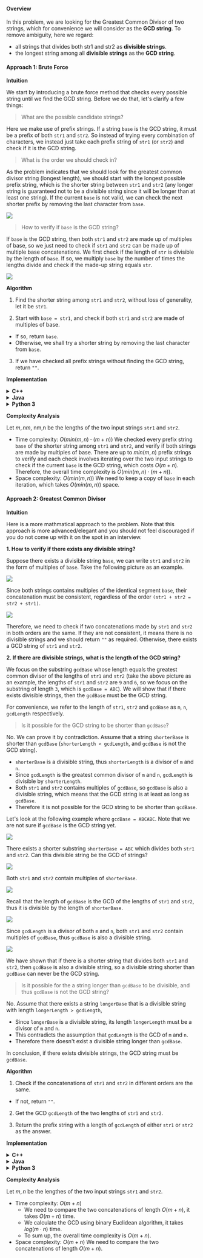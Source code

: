 #### Overview

In this problem, we are looking for the Greatest Common Divisor of two strings, which for convenience we will consider as the **GCD string**. To remove ambiguity, here we regard:

- all strings that divides both str1 and str2 as **divisible strings**.
- the longest string among all **divisible strings** as the **GCD string**.

#### Approach 1: Brute Force

**Intuition**

We start by introducing a brute force method that checks every possible string until we find the GCD string. Before we do that, let's clarify a few things:

> What are the possible candidate strings?

Here we make use of prefix strings. If a string `base` is the GCD string, it must be a prefix of both `str1` and `str2`. So instead of trying every combination of characters, we instead just take each prefix string of `str1` (or `str2`) and check if it is the GCD string.

> What is the order we should check in?

As the problem indicates that we should look for the greatest common divisor string (longest length), we should start with the longest possible prefix string, which is the shorter string between `str1` and `str2` (any longer string is guaranteed not to be a divisible string since it will be longer than at least one string). If the current `base` is not valid, we can check the next shorter prefix by removing the last character from `base`.

![](bf1.png)

> How to verify if `base` is the GCD string?

If `base` is the GCD string, then both `str1` and `str2` are made up of multiples of base, so we just need to check if `str1` and `str2` can be made up of multiple base concatenations. We first check if the length of `str` is divisible by the length of `base`. If so, we multiply `base` by the number of times the lengths divide and check if the made-up string equals `str`.

![](bf2.png)

**Algorithm**

1. Find the shorter string among `str1` and `str2`, without loss of generality, let it be `str1`.

2. Start with `base = str1`, and check if both `str1` and `str2` are made of multiples of base.
  - If so, return `base`.
  - Otherwise, we shall try a shorter string by removing the last character from `base`.
3. If we have checked all prefix strings without finding the GCD string, return `""`.

**Implementation**

<details>
  <summary><b>C++</b></summary>

``` c++
class Solution {
    public boolean valid(String str1, String str2, int k) {
        int len1 = str1.length(), len2 = str2.length();
        if (len1 % k > 0 || len2 % k > 0) {
            return false;
        } else {
            String base = str1.substring(0, k);
            return str1.replace(base, "").isEmpty() && str2.replace(base, "").isEmpty();
        }
    }
    
    
    public String gcdOfStrings(String str1, String str2) {
        int len1 = str1.length(), len2 = str2.length();
        for (int i = Math.min(len1, len2); i >= 1; --i) {
            if (valid(str1, str2, i)) {
                return str1.substring(0, i);
            }
        }
        return "";
    }
}
```
</details>
<details>
  <summary><b>Java</b></summary>

``` java
class Solution {
public:
    bool valid(string str1, string str2, int k) {
        int len1 = str1.size(), len2 = str2.size();
        if (len1 % k > 0 || len2 % k > 0) {
            return false;
        } else {
            string base = str1.substr(0, k);
            int n1 = len1 / k, n2 = len2 / k;
            return str1 == joinWords(base, n1) && str2 == joinWords(base, n2);
        }
    }
    string joinWords(string str, int k) {
        string ans = "";
        for (int i = 0; i < k; ++i) {
            ans += str;
        }
        return ans;
    }
    
    
    string gcdOfStrings(string str1, string str2) {
        int len1 = str1.length(), len2 = str2.length();
        for (int i = min(len1, len2); i >= 1; --i) {
            if (valid(str1, str2, i)) {
                return str1.substr(0, i);
            }
        }
        return "";
    }
};
```
</details>
<details>
  <summary><b>Python 3</b></summary>

``` python
class Solution:
    def gcdOfStrings(self, str1: str, str2: str) -> str:
        len1, len2 = len(str1), len(str2)
        
        def valid(k):
            if len1 % k or len2 % k: 
                return False
            n1, n2 = len1 // k, len2 // k
            base = str1[:k]
            return str1 == n1 * base and str2 == n2 * base 
        
        for i in range(min(len1, len2), 0, -1):
            if valid(i):
                return str1[:i]
        return ""
```
</details>

**Complexity Analysis**

Let $m,nm$, nm,n be the lengths of the two input strings `str1` and `str2`.

- Time complexity: $O(min⁡(m,n)⋅(m+n))$ We checked every prefix string `base` of the shorter string among `str1` and `str2`, and verify if both strings are made by multiples of base. There are up to $min⁡(m,n)$ prefix strings to verify and each check involves iterating over the two input strings to check if the current `base` is the GCD string, which costs $O(m+n)$. Therefore, the overall time complexity is $O(min⁡(m,n)⋅(m+n))$.
- Space complexity: $O(min⁡(m,n))$ We need to keep a copy of `base` in each iteration, which takes $O(min(m, n))$ space.

#### Approach 2: Greatest Common Divisor

**Intuition**

Here is a more mathmatical approach to the problem. Note that this approach is more advanced/elegant and you should not feel discouraged if you do not come up with it on the spot in an interview.

**1. How to verify if there exists any divisible string?**

Suppose there exists a divisible string `base`, we can write `str1` and `str2` in the form of multiples of `base`. Take the following picture as an example.

![](gcd1.png)

Since both strings contains multiples of the identical segment `base`, their concatenation must be consistent, regardless of the order `(str1 + str2 = str2 + str1)`.

![](gcd2.png)

Therefore, we need to check if two concatenations made by `str1` and `str2` in both orders are the same. If they are not consistent, it means there is no divisible strings and we should return `""` as required. Otherwise, there exists a GCD string of `str1` and `str2`.

**2. If there are divisible strings, what is the length of the GCD string?**

We focus on the substring `gcdBase` whose length equals the greatest common divisor of the lengths of `str1` and `str2` (take the above picture as an example, the lengths of `str1` and `str2` are `9` and `6`, so we focus on the substring of length `3`, which is `gcdBase = ABC`). We will show that if there exists divisible strings, then the `gcdBase` must be the GCD string.

For convenience, we refer to the length of `str1`, `str2` and `gcdBase` as `m`, `n`, `gcdLength` respectively.

> Is it possible for the GCD string to be shorter than `gcdBase`?

No. We can prove it by contradiction. Assume that a string `shorterBase` is shorter than `gcdBase` (`shorterLength < gcdLength`, and `gcdBase` is not the GCD string).

- `shorterBase` is a divisible string, thus `shorterLength` is a divisor of `m` and `n`.
- Since `gcdLength` is the greatest common divisor of `m` and `n`, `gcdLength` is divisible by `shorterLength`.
- Both `str1` and `str2` contains multiples of `gcdBase`, so `gcdBase` is also a divisible string, which means that the GCD string is at least as long as `gcdBase`.
- Therefore it is not possible for the GCD string to be shorter than `gcdBase`.

Let's look at the following example where `gcdBase = ABCABC`. Note that we are not sure if `gcdBase` is the GCD string yet.

![](exp_2.png)

There exists a shorter substring `shorterBase = ABC` which divides both `str1` and `str2`. Can this divisible string be the GCD of strings?

![](exp_3.png)

Both `str1` and `str2` contain multiples of `shorterBase`.

![](exp_4.png)

Recall that the length of `gcdBase` is the GCD of the lengths of `str1` and `str2`, thus it is divisible by the length of `shorterBase`.

![](exp_5.png)

Since `gcdLength` is a divisor of both `m` and `n`, both `str1` and `str2` contain multiples of `gcdBase`, thus `gcdBase` is also a divisible string.

![](exp_6.png)

We have shown that if there is a shorter string that divides both `str1` and `str2`, then `gcdBase` is also a divisible string, so a divisible string shorter than `gcdBase` can never be the GCD string.

> Is it possible for the a string longer than `gcdBase` to be divisible, and thus `gcdBase` is not the GCD string?

No. Assume that there exists a string `longerBase` that is a divisible string with length `longerLength > gcdLength`,

- Since `longerBase` is a divisible string, its length `longerLength` must be a divisor of `m` and `n`.
- This contradicts the assumption that `gcdLength` is the GCD of `m` and `n`.
- Therefore there doesn't exist a divisible string longer than `gcdBase`.

In conclusion, if there exists divisible strings, the GCD string must be `gcdBase`.

**Algorithm**

1. Check if the concatenations of `str1` and `str2` in different orders are the same.
  - If not, return `""`.
2. Get the GCD `gcdLength` of the two lengths of `str1` and `str2`.

3. Return the prefix string with a length of `gcdLength` of either `str1` or `str2` as the answer.

**Implementation**

<details>
  <summary><b>C++</b></summary>

``` c++
class Solution {
public:
    string gcdOfStrings(string str1, string str2) {
        // Check if they have non-zero GCD string.
        if (str1 + str2 != str2 + str1) {
            return "";
        }

        // Get the GCD of the two lengths.
        int gcdLength = gcd(str1.size(), str2.size());
        return str1.substr(0, gcdLength);
    }
};
```
</details>
<details>
  <summary><b>Java</b></summary>

``` java
class Solution {
    public int gcd(int x, int y) {
        if (y == 0) {
            return x;
        } else {
            return gcd(y, x % y);
        }    
    }
    
    public String gcdOfStrings(String str1, String str2) {
        // Check if they have non-zero GCD string.
        if (!(str1 + str2).equals(str2 + str1)) {
            return "";
        }
        
        // Get the GCD of the two lengths.
        int gcdLength = gcd(str1.length(), str2.length());
        return str1.substring(0, gcdLength);
    }
}
```
</details>
<details>
  <summary><b>Python 3</b></summary>

``` python
class Solution:
    def gcdOfStrings(self, str1: str, str2: str) -> str:
        # Check if they have non-zero GCD string.
        if str1 + str2 != str2 + str1:
            return ""

        # Get the GCD of the two lengths.
        max_length = gcd(len(str1), len(str2))
        return str1[:max_length]
```
</details>

**Complexity Analysis**

Let $m,n$ be the lengthes of the two input strings `str1` and `str2`.

- Time complexity: $O(m+n)$
  - We need to compare the two concatenations of length $O(m+n)$, it takes $O(m+n)$ time.
  - We calculate the GCD using binary Euclidean algorithm, it takes $log⁡(m⋅n)$ time.
  - To sum up, the overall time complexity is $O(m+n)$.
- Space complexity: $O(m+n)$ We need to compare the two concatenations of length $O(m+n)$.